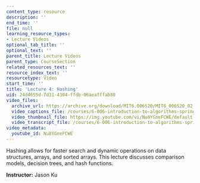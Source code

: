 ```yaml
---
content_type: resource
description: ''
end_time: ''
file: null
learning_resource_types:
- Lecture Videos
optional_tab_title: ''
optional_text: ''
parent_title: Lecture Videos
parent_type: CourseSection
related_resources_text: ''
resource_index_text: ''
resourcetype: Video
start_time: ''
title: 'Lecture 4: Hashing'
uid: 24d4655d-fd31-4304-ffdb-06aeafffab80
video_files:
  archive_url: https://archive.org/download/MIT6.006S20/MIT6_006S20_02_13_Lecture_4_300k.mp4
  video_captions_file: /courses/6-006-introduction-to-algorithms-spring-2020/0524dcdbc4d7552385ad2721532fea49_Nu8YGneFCWE.vtt
  video_thumbnail_file: https://img.youtube.com/vi/Nu8YGneFCWE/default.jpg
  video_transcript_file: /courses/6-006-introduction-to-algorithms-spring-2020/29940a5532a8176a4fd5ab70e9fcb2a8_Nu8YGneFCWE.pdf
video_metadata:
  youtube_id: Nu8YGneFCWE
---
```


Hashing allows for faster search and dynamic operations on data structures, arrays, and sorted arrays. This lecture discusses comparison models, decision trees, and hash functions.

**Instructor:** Jason Ku